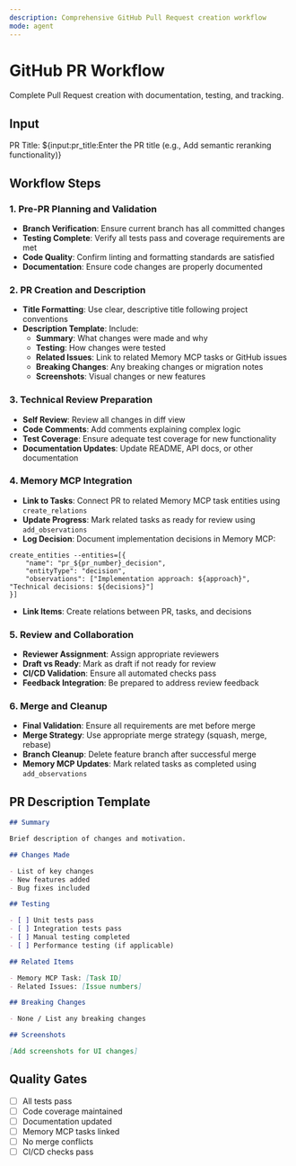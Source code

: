```yaml
---
description: Comprehensive GitHub Pull Request creation workflow
mode: agent
---
```


# GitHub PR Workflow

Complete Pull Request creation with documentation, testing, and tracking.

## Input

PR Title: ${input:pr_title:Enter the PR title (e.g., Add semantic reranking functionality)}

## Workflow Steps

### 1. Pre-PR Planning and Validation

- **Branch Verification**: Ensure current branch has all committed changes
- **Testing Complete**: Verify all tests pass and coverage requirements are met
- **Code Quality**: Confirm linting and formatting standards are satisfied
- **Documentation**: Ensure code changes are properly documented

### 2. PR Creation and Description

- **Title Formatting**: Use clear, descriptive title following project conventions
- **Description Template**: Include:
  - **Summary**: What changes were made and why
  - **Testing**: How changes were tested
  - **Related Issues**: Link to related Memory MCP tasks or GitHub issues
  - **Breaking Changes**: Any breaking changes or migration notes
  - **Screenshots**: Visual changes or new features

### 3. Technical Review Preparation

- **Self Review**: Review all changes in diff view
- **Code Comments**: Add comments explaining complex logic
- **Test Coverage**: Ensure adequate test coverage for new functionality
- **Documentation Updates**: Update README, API docs, or other documentation

### 4. Memory MCP Integration

- **Link to Tasks**: Connect PR to related Memory MCP task entities using `create_relations`
- **Update Progress**: Mark related tasks as ready for review using `add_observations`
- **Log Decision**: Document implementation decisions in Memory MCP:

```
create_entities --entities=[{
    "name": "pr_${pr_number}_decision",
    "entityType": "decision",
    "observations": ["Implementation approach: ${approach}", "Technical decisions: ${decisions}"]
}]
```

- **Link Items**: Create relations between PR, tasks, and decisions

### 5. Review and Collaboration

- **Reviewer Assignment**: Assign appropriate reviewers
- **Draft vs Ready**: Mark as draft if not ready for review
- **CI/CD Validation**: Ensure all automated checks pass
- **Feedback Integration**: Be prepared to address review feedback

### 6. Merge and Cleanup

- **Final Validation**: Ensure all requirements are met before merge
- **Merge Strategy**: Use appropriate merge strategy (squash, merge, rebase)
- **Branch Cleanup**: Delete feature branch after successful merge
- **Memory MCP Updates**: Mark related tasks as completed using `add_observations`

## PR Description Template

```markdown
## Summary

Brief description of changes and motivation.

## Changes Made

- List of key changes
- New features added
- Bug fixes included

## Testing

- [ ] Unit tests pass
- [ ] Integration tests pass
- [ ] Manual testing completed
- [ ] Performance testing (if applicable)

## Related Items

- Memory MCP Task: [Task ID]
- Related Issues: [Issue numbers]

## Breaking Changes

- None / List any breaking changes

## Screenshots

[Add screenshots for UI changes]
```

## Quality Gates

- [ ] All tests pass
- [ ] Code coverage maintained
- [ ] Documentation updated
- [ ] Memory MCP tasks linked
- [ ] No merge conflicts
- [ ] CI/CD checks pass
